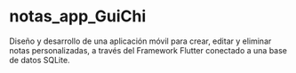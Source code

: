 # notas_app_GuiChi
Diseño y desarrollo de una aplicación móvil para crear, editar y eliminar notas personalizadas, a través del Framework Flutter  conectado a una base de datos SQLite.
